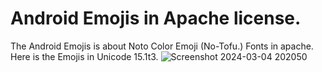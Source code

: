# Android Emojis in Apache license.
The Android Emojis is about Noto Color Emoji (No-Tofu.) Fonts in apache.
Here is the Emojis in Unicode 15.1t3.
![Screenshot 2024-03-04 202050](https://github.com/CzeZBall/Test/assets/162133970/3f6409f5-620b-4eff-ada1-99ae20dcec9a)
